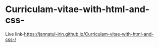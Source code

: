 # Curriculam-vitae-with-html-and-css-
Live link-https://jannatul-irin.github.io/Curriculam-vitae-with-html-and-css-/
